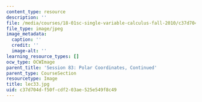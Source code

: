 ```yaml
---
content_type: resource
description: ''
file: /media/courses/18-01sc-single-variable-calculus-fall-2010/c37d704df50fcdf203ae525e549f8c49_lec33.jpg
file_type: image/jpeg
image_metadata:
  caption: ''
  credit: ''
  image-alt: ''
learning_resource_types: []
ocw_type: OCWImage
parent_title: 'Session 83: Polar Coordinates, Continued'
parent_type: CourseSection
resourcetype: Image
title: lec33.jpg
uid: c37d704d-f50f-cdf2-03ae-525e549f8c49
---
```

